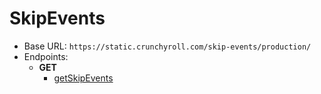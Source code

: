 SkipEvents
===========
* Base URL: `https://static.crunchyroll.com/skip-events/production/`
* Endpoints: 
    * **GET**
       * [getSkipEvents](./GET/getSkipEvents.md)